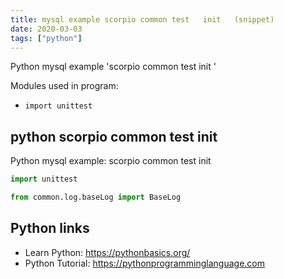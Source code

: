 ```yaml
---
title: mysql example scorpio common test   init   (snippet)
date: 2020-03-03
tags: ["python"]
---
```

Python mysql example 'scorpio common test   init  '


Modules used in program: 
* `import unittest`

## python scorpio common test   init  

Python mysql example: scorpio common test   init  

```python
import unittest

from common.log.baseLog import BaseLog

```

## Python links

- Learn Python: https://pythonbasics.org/
- Python Tutorial: https://pythonprogramminglanguage.com
